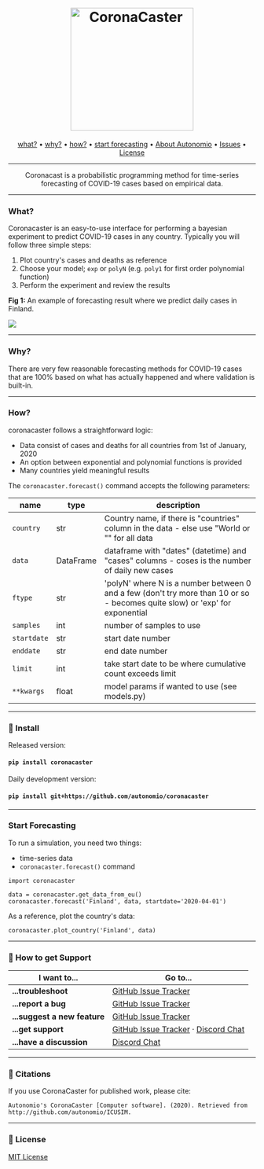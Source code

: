 <h1 align="center">
  <br>
  <a href="http://autonom.io"><img src="https://raw.githubusercontent.com/autonomio/coronacaster/master/assets/coronacaster_logo.png" alt="CoronaCaster" width="250"></a>
  <br>
</h1>

<p align="center">
  <a href="#what">what?</a> •
  <a href="#why">why?</a> •
  <a href="#how">how?</a> •
  <a href="#start-forecasting">start forecasting</a> •
  <a href="https://autonom.io">About Autonomio</a> •
  <a href="https://github.com/autonomio/ICUSIM/issues">Issues</a> •
  <a href="#License">License</a>
</p>
<hr>
<p align="center">
Coronacast is a probabilistic programming method for time-series forecasting of COVID-19 cases based on empirical data. 
</p>

<hr>

### What?

Coronacaster is an easy-to-use interface for performing a bayesian experiment to predict COVID-19 cases in any country. Typically you will follow three simple steps:

1) Plot country's cases and deaths as reference
2) Choose your model; `exp` or `polyN` (e.g. `poly1` for first order polynomial function)
3) Perform the experiment and review the results 

**Fig 1:** An example of forecasting result where we predict daily cases in Finland.

<img src=https://raw.githubusercontent.com/autonomio/coronacaster/master/assets/coronacaster_experiment_plot.png>

<hr>

### Why?

There are very few reasonable forecasting methods for COVID-19 cases that are 100% based on what has actually happened and where validation is built-in. 

<hr>

### How?

coronacaster follows a straightforward logic:

- Data consist of cases and deaths for all countries from 1st of January, 2020
- An option between exponential and polynomial functions is provided
- Many countries yield meaningful results

The `coronacaster.forecast()` command accepts the following parameters:

name | type | description
--- | --- | --- 
`country` | str | Country name, if there is "countries" column in the data - else use "World or "" for all data
`data` | DataFrame | dataframe with "dates" (datetime) and "cases" columns - coses is the number of daily new cases
`ftype` | str | 'polyN' where N is a number between 0 and a few (don't try more than 10 or so - becomes quite slow) or  'exp'  for exponential
`samples` | int | number of samples to use
`startdate` | str | start date number
`enddate` | str | end date number
`limit` | int | take start date to be where cumulative count exceeds limit
`**kwargs` | float | model params if wanted to use (see models.py)

<hr>

### 💾 Install

Released version:

#### `pip install coronacaster`

Daily development version:

#### `pip install git+https://github.com/autonomio/coronacaster`

<hr>

### Start Forecasting

To run a simulation, you need two things:

- time-series data
- `coronacaster.forecast()` command

```
import coronacaster

data = coronacaster.get_data_from_eu()
coronacaster.forecast('Finland', data, startdate='2020-04-01')
```

As a reference, plot the country's data: 

```
coronacaster.plot_country('Finland', data)
```

<hr>

### 💬 How to get Support

| I want to...                     | Go to...                                                  |
| -------------------------------- | ---------------------------------------------------------- |
| **...troubleshoot**           | [GitHub Issue Tracker]                   |
| **...report a bug**           | [GitHub Issue Tracker]                                     |
| **...suggest a new feature**  | [GitHub Issue Tracker]                                     |
| **...get support**            | [GitHub Issue Tracker]  · [Discord Chat]                         |
| **...have a discussion**      | [Discord Chat]                                            |

<hr>

### 📢 Citations

If you use CoronaCaster for published work, please cite:

`Autonomio's CoronaCaster [Computer software]. (2020). Retrieved from http://github.com/autonomio/ICUSIM.`

<hr>

### 📃 License

[MIT License](https://github.com/autonomio/talos/blob/master/LICENSE)

[github issue tracker]: https://github.com/automio/coronacaster/issues
[discord chat]: https://discord.gg/55QDD9

